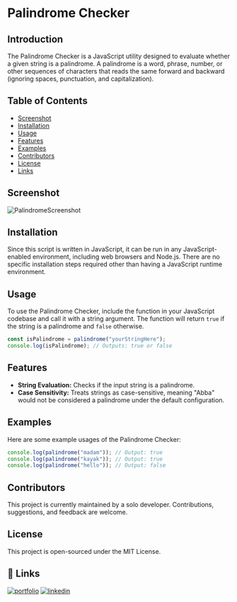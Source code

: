 
# Palindrome Checker

## Introduction

The Palindrome Checker is a JavaScript utility designed to evaluate whether a given string is a palindrome. A palindrome is a word, phrase, number, or other sequences of characters that reads the same forward and backward (ignoring spaces, punctuation, and capitalization).

## Table of Contents
- [Screenshot](#screenshot)
- [Installation](#installation)
- [Usage](#usage)
- [Features](#features)
- [Examples](#examples)
- [Contributors](#contributors)
- [License](#license)
- [Links](#links)

## Screenshot

![PalindromeScreenshot](https://i.imgur.com/WXPtwgP.png)

## Installation

Since this script is written in JavaScript, it can be run in any JavaScript-enabled environment, including web browsers and Node.js. There are no specific installation steps required other than having a JavaScript runtime environment.

## Usage

To use the Palindrome Checker, include the function in your JavaScript codebase and call it with a string argument. The function will return `true` if the string is a palindrome and `false` otherwise.

```javascript
const isPalindrome = palindrome("yourStringHere");
console.log(isPalindrome); // Outputs: true or false
```

## Features

- **String Evaluation:** Checks if the input string is a palindrome.
- **Case Sensitivity:** Treats strings as case-sensitive, meaning "Abba" would not be considered a palindrome under the default configuration.

## Examples

Here are some example usages of the Palindrome Checker:

```javascript
console.log(palindrome("madam")); // Output: true
console.log(palindrome("kayak")); // Output: true
console.log(palindrome("hello")); // Output: false
```

## Contributors

This project is currently maintained by a solo developer. Contributions, suggestions, and feedback are welcome.

## License

This project is open-sourced under the MIT License.

## 🔗 Links
[![portfolio](https://img.shields.io/badge/my_portfolio-000?style=for-the-badge&logo=ko-fi&logoColor=white)](https://github.com/enekomtz1)
[![linkedin](https://img.shields.io/badge/linkedin-0A66C2?style=for-the-badge&logo=linkedin&logoColor=white)](https://www.linkedin.com/in/enekomtz)